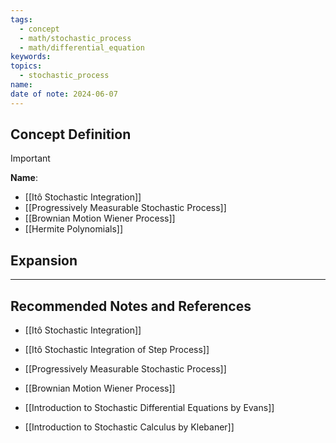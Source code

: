 ```yaml
---
tags:
  - concept
  - math/stochastic_process
  - math/differential_equation
keywords: 
topics:
  - stochastic_process
name: 
date of note: 2024-06-07
---
```


## Concept Definition

>[!important]
>**Name**: 


- [[Itô Stochastic Integration]]
- [[Progressively Measurable Stochastic Process]]
- [[Brownian Motion Wiener Process]]
- [[Hermite Polynomials]]





## Expansion



-----------
##  Recommended Notes and References


- [[Itô Stochastic Integration]]
- [[Itô Stochastic Integration of Step Process]]
- [[Progressively Measurable Stochastic Process]]
- [[Brownian Motion Wiener Process]]



- [[Introduction to Stochastic Differential Equations by Evans]]
- [[Introduction to Stochastic Calculus by Klebaner]]